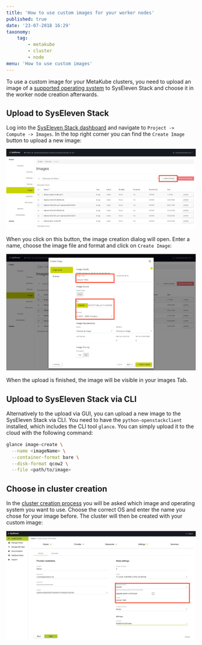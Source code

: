 ```yaml
---
title: 'How to use custom images for your worker nodes'
published: true
date: '23-07-2018 16:29'
taxonomy:
    tag:
        - metakube
        - cluster
        - node
menu: 'How to use custom images'
---
```


To use a custom image for your MetaKube clusters, you need to upload an image of a [supported operating system](../../02.Documentation/04.supported-operating-systems/default.en.md) to SysEleven Stack and choose it in the worker node creation afterwards.

## Upload to SysEleven Stack

Log into the [SysEleven Stack dashboard](https://dashboard.cloud.syseleven.net/) and navigate to `Project -> Compute -> Images`. In the top right corner you can find the `Create Image` button to upload a new image:

![Overview of the images tab](image_images-overview.png)

When you click on this button, the image creation dialog will open. Enter a name, choose the image file and format and click on `Create Image`:

![Image creation tab with filled out information](image_images-creation.png)

When the upload is finished, the image will be visible in your images Tab.

## Upload to SysEleven Stack via CLI

Alternatively to the upload via GUI, you can upload a new image to the SysEleven Stack via CLI. You need to have the `python-openstackclient` installed, which includes the CLI tool `glance`. You can simply upload it to the cloud with the following command:

``` bash
glance image-create \
  --name <imageName> \
  --container-format bare \
  --disk-format qcow2 \
  --file <path/to/image>
```

## Choose in cluster creation

In the [cluster creation process](../02.create-a-cluster/default.en.md) you will be asked which image and operating system you want to use. Choose the correct OS and enter the name you chose for your image before. The cluster will then be created with your custom image:

![Cluster creation tab with custom image chosen](image_cluster-creation.png)
